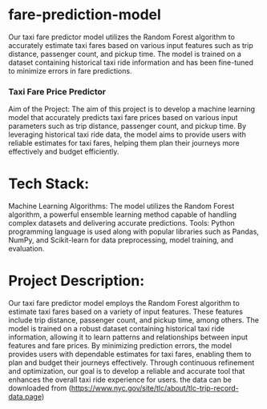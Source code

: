 # fare-prediction-model
Our taxi fare predictor model utilizes the Random Forest algorithm to accurately estimate taxi fares based on various input features such as trip distance, passenger count, and pickup time. The model is trained on a dataset containing historical taxi ride information and has been fine-tuned to minimize errors in fare predictions.
### Taxi Fare Price Predictor
Aim of the Project:
The aim of this project is to develop a machine learning model that accurately predicts taxi fare prices based on various input parameters such as trip distance, passenger count, and pickup time. By leveraging historical taxi ride data, the model aims to provide users with reliable estimates for taxi fares, helping them plan their journeys more effectively and budget efficiently.

# Tech Stack:
Machine Learning Algorithms: The model utilizes the Random Forest algorithm, a powerful ensemble learning method capable of handling complex datasets and delivering accurate predictions.
Tools: Python programming language is used along with popular libraries such as Pandas, NumPy, and Scikit-learn for data preprocessing, model training, and evaluation.
# Project Description:
Our taxi fare predictor model employs the Random Forest algorithm to estimate taxi fares based on a variety of input features. These features include trip distance, passenger count, and pickup time, among others. The model is trained on a robust dataset containing historical taxi ride information, allowing it to learn patterns and relationships between input features and fare prices. By minimizing prediction errors, the model provides users with dependable estimates for taxi fares, enabling them to plan and budget their journeys effectively. Through continuous refinement and optimization, our goal is to develop a reliable and accurate tool that enhances the overall taxi ride experience for users.
the data can be downloaded from (https://www.nyc.gov/site/tlc/about/tlc-trip-record-data.page)  
